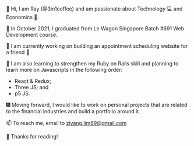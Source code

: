 👋 Hi, I am Ray (@3in1coffee) and am passionate about Technology :computer: and Economics :bank:.

:school_satchel: In October 2021, I graduated from Le Wagon Singapore Batch #691 Web Development course.

:construction_worker: I am currently working on building an appointment scheduling website for a friend :man:.

🌱 I am also learning to strengthen my Ruby on Rails skill and planning to learn more on Javascripts in the following order:
  - React & Redux;
  - Three JS; and
  - p5 JS.

:fireworks: Moving forward, I would like to work on personal projects that are related to the financial industries and build a portfolio around it.

:mailbox: To reach me, email to ziyang.lim89@gmail.com

:book: Thanks for reading! 

<!---
3in1coffee/3in1coffee is a ✨ special ✨ repository because its `README.md` (this file) appears on your GitHub profile.
You can click the Preview link to take a look at your changes.


- 👀 I’m interested in ...
- 🌱 I’m currently learning ...
- 💞️ I’m looking to collaborate on ...
- 📫 How to reach me ...
--->
